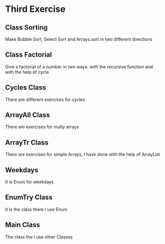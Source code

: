 # Third Exercise
## Class Sorting
Make Bubble Sort, Select Sort and Arrays.sort in two different directions
## Class Factorial
Give a factorial of a number in two ways: with the recursive function and with the help of cycle
## Cycles Class
There are different exercises for cycles
## ArrayAll Class
There are exercises for multy arrays
## ArrayTr Class
There are exercises for simple Arrays, I have done with the help of ArrayList
## Weekdays
It is Enum for weekdays
## EnumTry Class
It is the class there I use Enum 
## Main Class
The class the I use other Classes
